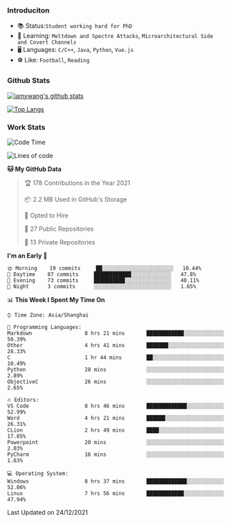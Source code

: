 ### Introduciton

- 📚 Status:`Student working hard for PhD`
- 🔎 Learning: `Meltdown and Spectre Attacks`, `Microarchitectural Side and Covert Channels`
- 🖥️ Languages: `C/C++`, `Java`, `Python`, `Vue.js`
- ⚽ Like: `Football`, `Reading`

### Github Stats

[![iamywang's github stats](https://github-readme-stats.vercel.app/api?username=iamywang&count_private=true&show_icons=true)]()

[![Top Langs](https://github-readme-stats.vercel.app/api/top-langs/?username=iamywang&layout=compact)]()

### Work Stats

<!--START_SECTION:waka-->
![Code Time](http://img.shields.io/badge/Code%20Time-49%20hrs%2044%20mins-blue)

![Lines of code](https://img.shields.io/badge/From%20Hello%20World%20I%27ve%20Written-538%20Thousand%20lines%20of%20code-blue)

**🐱 My GitHub Data** 

> 🏆 178 Contributions in the Year 2021
 > 
> 📦 2.2 MB Used in GitHub's Storage 
 > 
> 💼 Opted to Hire
 > 
> 📜 27 Public Repositories 
 > 
> 🔑 13 Private Repositories  
 > 
**I'm an Early 🐤** 

```text
🌞 Morning    19 commits     ██░░░░░░░░░░░░░░░░░░░░░░░   10.44% 
🌆 Daytime    87 commits     ████████████░░░░░░░░░░░░░   47.8% 
🌃 Evening    73 commits     ██████████░░░░░░░░░░░░░░░   40.11% 
🌙 Night      3 commits      ░░░░░░░░░░░░░░░░░░░░░░░░░   1.65%

```


📊 **This Week I Spent My Time On** 

```text
⌚︎ Time Zone: Asia/Shanghai

💬 Programming Languages: 
Markdown                 8 hrs 21 mins       ████████████░░░░░░░░░░░░░   50.39% 
Other                    4 hrs 41 mins       ███████░░░░░░░░░░░░░░░░░░   28.33% 
C                        1 hr 44 mins        ██░░░░░░░░░░░░░░░░░░░░░░░   10.49% 
Python                   28 mins             ░░░░░░░░░░░░░░░░░░░░░░░░░   2.89% 
ObjectiveC               26 mins             ░░░░░░░░░░░░░░░░░░░░░░░░░   2.65%

🔥 Editors: 
VS Code                  8 hrs 46 mins       █████████████░░░░░░░░░░░░   52.99% 
Word                     4 hrs 21 mins       ██████░░░░░░░░░░░░░░░░░░░   26.31% 
CLion                    2 hrs 49 mins       ████░░░░░░░░░░░░░░░░░░░░░   17.05% 
Powerpoint               20 mins             ░░░░░░░░░░░░░░░░░░░░░░░░░   2.03% 
PyCharm                  16 mins             ░░░░░░░░░░░░░░░░░░░░░░░░░   1.63%

💻 Operating System: 
Windows                  8 hrs 37 mins       █████████████░░░░░░░░░░░░   52.06% 
Linux                    7 hrs 56 mins       ████████████░░░░░░░░░░░░░   47.94%

```


 Last Updated on 24/12/2021
<!--END_SECTION:waka-->
